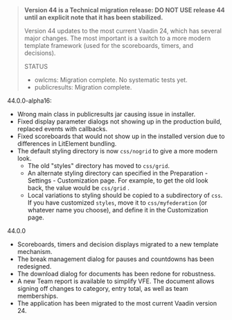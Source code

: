 > **Version 44 is a Technical migration release: DO NOT USE release 44 until an explicit note that it has been stabilized.**
>
> Version 44 updates to the most current Vaadin 24, which has several major changes. The most important is a switch to a more modern template framework (used for the scoreboards, timers, and decisions).
>
> STATUS
>
> - owlcms:  Migration complete. No systematic tests yet.
> - publicresults: Migration complete.

44.0.0-alpha16:

- Wrong main class in publicresults jar causing issue in installer.
- Fixed display parameter dialogs not showing up in the production build, replaced events with callbacks.
- Fixed scoreboards that would not show up in the installed version due to differences in LitElement bundling.
- The default styling directory is now `css/nogrid` to give a more modern look. 
  - The old "styles" directory has moved to `css/grid`. 
  - An alternate styling directory can specified in the Preparation - Settings - Customization page.  For example, to get the old look back, the value would be `css/grid`  .
  - Local variations to styling should be copied to a subdirectory of `css`.  If you have customized `styles`, move it to `css/myfederation` (or whatever name you choose), and define it in the Customization page.


44.0.0

- Scoreboards, timers and decision displays migrated to a new template mechanism.
- The break management dialog for pauses and countdowns has been redesigned.
- The download dialog for documents has been redone for robustness.
- A new Team report is available to simplify VFE.  The document allows signing off changes to category, entry total, as well as team memberships.
- The application has been migrated to the most current Vaadin version 24.
